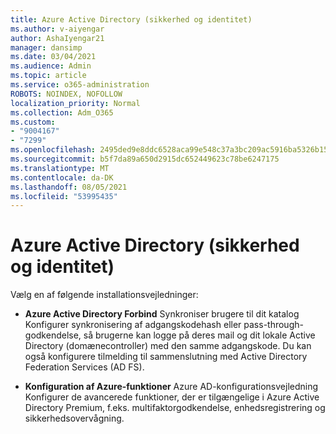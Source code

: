 ```yaml
---
title: Azure Active Directory (sikkerhed og identitet)
ms.author: v-aiyengar
author: AshaIyengar21
manager: dansimp
ms.date: 03/04/2021
ms.audience: Admin
ms.topic: article
ms.service: o365-administration
ROBOTS: NOINDEX, NOFOLLOW
localization_priority: Normal
ms.collection: Adm_O365
ms.custom:
- "9004167"
- "7299"
ms.openlocfilehash: 2495ded9e8ddc6528aca99e548c37a3bc209ac5916ba5326b15c8ff4fab46ded
ms.sourcegitcommit: b5f7da89a650d2915dc652449623c78be6247175
ms.translationtype: MT
ms.contentlocale: da-DK
ms.lasthandoff: 08/05/2021
ms.locfileid: "53995435"
---
```

# <a name="azure-active-directory-security-and-identity"></a>Azure Active Directory (sikkerhed og identitet)

Vælg en af følgende installationsvejledninger:

- **Azure Active Directory Forbind** [](https://go.microsoft.com/fwlink/?linkid=2071310) Synkroniser brugere til dit katalog Konfigurer synkronisering af adgangskodehash eller pass-through-godkendelse, så brugerne kan logge på deres mail og dit lokale Active Directory (domænecontroller) med den samme adgangskode. Du kan også konfigurere tilmelding til sammenslutning med Active Directory Federation Services (AD FS).

- **Konfiguration af Azure-funktioner** Azure AD-konfigurationsvejledning Konfigurer de avancerede funktioner, der er tilgængelige i Azure Active Directory Premium, f.eks. multifaktorgodkendelse, enhedsregistrering og sikkerhedsovervågning. [](https://go.microsoft.com/fwlink/?linkid=2134390)
